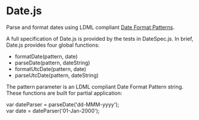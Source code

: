 # Date.js
Parse and format dates using LDML compliant <a href="http://unicode.org/reports/tr35/tr35-dates.html" target="_blank">Date Format Patterns</a>.
<p>A full specification of Date.js is provided by the tests in DateSpec.js.  In brief, Date.js provides four global functions:</p>

<ul>
<li>formatDate(pattern, date)</li>
<li>parseDate(pattern, dateString)</li>
<li>formatUtcDate(pattern, date)</li>
<li>parseUtcDate(pattern, dateString)</li>
</ul>
The pattern parameter is an LDML compliant Date Format Pattern string.  These functions are built for partial application:

var dateParser = parseDate('dd-MMM-yyyy');<br>
var date = dateParser('01-Jan-2000');

